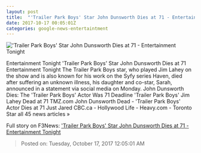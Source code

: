 ```yaml
---
layout: post
title:  "'Trailer Park Boys' Star John Dunsworth Dies at 71 - Entertainment Tonight"
date: 2017-10-17 00:05:01Z
categories: google-news-entertaintment
---
```


!['Trailer Park Boys' Star John Dunsworth Dies at 71 - Entertainment Tonight](http://www.etonline.com/sites/default/files/styles/max_1280x720/public/images/2017-10/gettyimages-152425265.jpg?itok=dVdo09F8)

Entertainment Tonight 'Trailer Park Boys' Star John Dunsworth Dies at 71 Entertainment Tonight The Trailer Park Boys star, who played Jim Lahey on the show and is also known for his work on the Syfy series Haven, died after suffering an unknown illness, his daughter and co-star, Sarah, announced in a statement via social media on Monday. John Dunsworth Dies: The 'Trailer Park Boys' Actor Was 71 Deadline 'Trailer Park Boys' Jim Lahey Dead at 71 TMZ.com John Dunsworth Dead - 'Trailer Park Boys' Actor Dies at 71 Just Jared CBC.ca - Hollywood Life - Heavy.com - Toronto Star all 45 news articles »


Full story on F3News: ['Trailer Park Boys' Star John Dunsworth Dies at 71 - Entertainment Tonight](http://www.f3nws.com/n/YdmWPH)

> Posted on: Tuesday, October 17, 2017 12:05:01 AM
